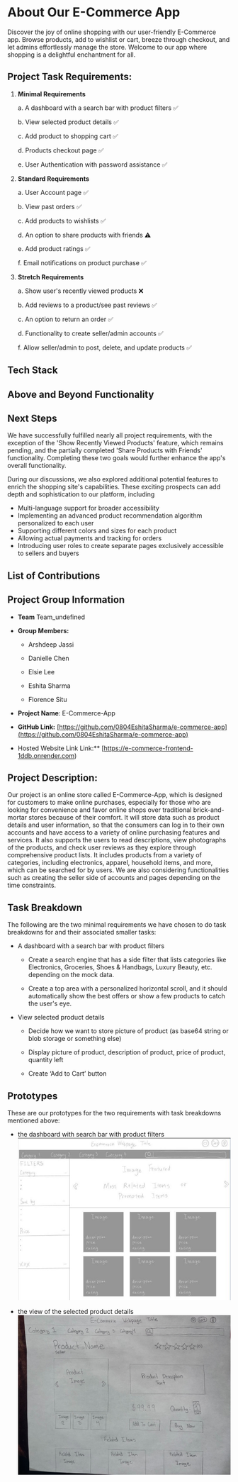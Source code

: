 # About Our E-Commerce App
Discover the joy of online shopping with our user-friendly E-Commerce app. Browse products, add to wishlist or cart, breeze through checkout, and let admins effortlessly manage the store. Welcome to our app where shopping is a delightful enchantment for all.

## **Project Task Requirements**:

1.  **Minimal Requirements**

    a.  A dashboard with a search bar with product filters ✅

    b.  View selected product details ✅

    c.  Add product to shopping cart ✅

    d.  Products checkout page ✅

    e.  User Authentication with password assistance ✅

2.  **Standard Requirements**

    a.  User Account page ✅

    b.  View past orders ✅

    c.  Add products to wishlists ✅

    d.  An option to share products with friends ⚠️

    e.  Add product ratings ✅

    f.  Email notifications on product purchase ✅

4.  **Stretch Requirements**

    a.  Show user's recently viewed products ❌

    b.  Add reviews to a product/see past reviews ✅

    c.  An option to return an order ✅

    d.  Functionality to create seller/admin accounts ✅

    f.  Allow seller/admin to post, delete, and update products ✅

    
## Tech Stack


## Above and Beyond Functionality


## Next Steps
We have successfully fulfilled nearly all project requirements, with the exception of the 'Show Recently Viewed Products' feature, which remains pending, and the partially completed 'Share Products with Friends' functionality. Completing these two goals would further enhance the app's overall functionality.

During our discussions, we also explored additional potential features to enrich the shopping site's capabilities. These exciting prospects can add depth and sophistication to our platform, including
- Multi-language support for broader accessibility
- Implementing an advanced product recommendation algorithm personalized to each user
- Supporting different colors and sizes for each product
- Allowing actual payments and tracking for orders
- Introducing user roles to create separate pages exclusively accessible to sellers and buyers


## List of Contributions


## Project Group Information

- **Team** Team_undefined

- **Group Members:**
  
    - Arshdeep Jassi
  
    - Danielle Chen
  
    - Elsie Lee

    - Eshita Sharma

    - Florence Situ

- **Project Name**: E-Commerce-App
- **GitHub
Link:** [https://github.com/0804EshitaSharma/e-commerce-app](https://github.com/0804EshitaSharma/e-commerce-app)
- Hosted Website Link 
Link:** [https://e-commerce-frontend-1ddb.onrender.com)

## **Project Description:**
Our project is an online store called E-Commerce-App, which is designed for customers to make online purchases, especially for those who are looking for convenience and favor 
online shops over traditional brick-and-mortar stores because of their comfort. It will store data such as product details and user information, so that the consumers can log in to their own accounts and have access to a variety of online purchasing features and services. It also supports the users to read descriptions, view photographs of the products, and check user reviews as they explore through comprehensive product lists. It includes products from a variety of categories, including electronics, apparel, household items, and more, which can be searched for by users. We are also considering functionalities such as creating the seller side of accounts and pages depending on the time constraints.


## Task Breakdown
The following are the two minimal requirements we have chosen to do task breakdowns for and their associated smaller tasks:

- A dashboard with a search bar with product filters

  - Create a search engine that has a side filter that lists categories like Electronics, Groceries, Shoes & Handbags, Luxury Beauty, etc. depending on the mock data.
  
  - Create a top area with a personalized horizontal scroll, and it should automatically show the best offers or show a few products to catch the user's eye.
  
- View selected product details

  - Decide how we want to store picture of product (as base64 string or blob storage or something else)
  
  - Display picture of product, description of product, price of product, quantity left
  
  - Create ‘Add to Cart’ button 


## Prototypes

These are our prototypes for the two requirements with task breakdowns mentioned above:

- the dashboard with search bar with product filters
![image](prototypes/dashboard-prototype.jpeg)

- the view of the selected product details
![image](prototypes/productDetails-prototype.jpeg)
